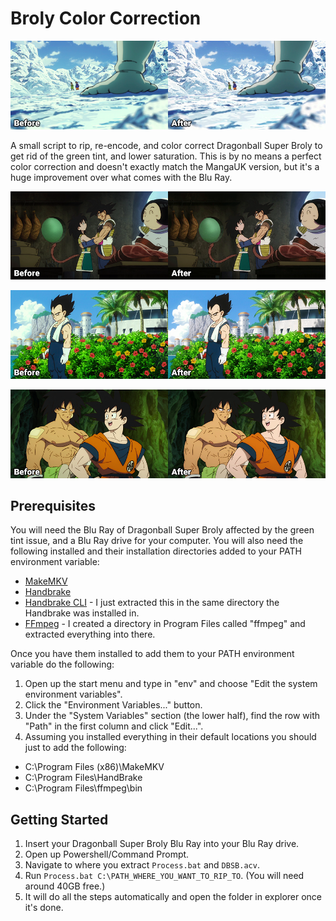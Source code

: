 # Broly Color Correction

![Frieza looking at Goku and Vegeta](Examples/Example1.png)

A small script to rip, re-encode, and color correct Dragonball Super Broly to get rid of the green tint, and lower saturation. This is by no means a perfect color correction and doesn't exactly match the MangaUK version, but it's a huge improvement over what comes with the Blu Ray.

![Bardock and Gine](Examples/Example2.png)

![Vegeta](Examples/Example3.png)

![Broyle and Goku](Examples/Example4.png)

## Prerequisites

You will need the Blu Ray of Dragonball Super Broly affected by the green tint issue, and a Blu Ray drive for your computer. You will also need the following installed and their installation directories added to your PATH environment variable:

* [MakeMKV](https://www.makemkv.com/download/)
* [Handbrake](https://handbrake.fr/downloads.php)
* [Handbrake CLI](https://handbrake.fr/downloads2.php) - I just extracted this in the same directory the Handbrake was installed in.
* [FFmpeg](https://ffmpeg.zeranoe.com/builds/) - I created a directory in Program Files called "ffmpeg" and extracted everything into there.

Once you have them installed to add them to your PATH environment variable do the following:

1. Open up the start menu and type in "env" and choose "Edit the system environment variables".
2. Click the "Environment Variables..." button.
3. Under the "System Variables" section (the lower half), find the row with "Path" in the first column and click "Edit...".
4. Assuming you installed everything in their default locations you should just to add the following:
  * C:\Program Files (x86)\MakeMKV
  * C:\Program Files\HandBrake
  * C:\Program Files\ffmpeg\bin

## Getting Started

1. Insert your Dragonball Super Broly Blu Ray into your Blu Ray drive.
2. Open up Powershell/Command Prompt.
3. Navigate to where you extract `Process.bat` and `DBSB.acv`.
4. Run `Process.bat C:\PATH_WHERE_YOU_WANT_TO_RIP_TO`. (You will need around 40GB free.)
5. It will do all the steps automatically and open the folder in explorer once it's done.
